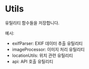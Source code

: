 # Utils

유틸리티 함수들을 저장합니다.

예시:
- exifParser: EXIF 데이터 추출 유틸리티
- imageProcessor: 이미지 처리 유틸리티
- locationUtils: 위치 관련 유틸리티
- api: API 호출 유틸리티